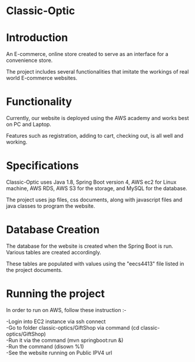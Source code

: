 # Classic-Optic

# Introduction
An E-commerce, online store created to serve as an interface for a convenience store.

The project includes several functionalities that imitate the workings of real world E-commerce websites.

# Functionality
Currently, our website is deployed using the AWS academy and works best on PC and Laptop.

Features such as registration, adding to cart, checking out, is all well and working.

# Specifications
Classic-Optic uses Java 1.8, Spring Boot version 4, AWS ec2 for Linux machine, AWS RDS, AWS S3 for the storage, and MySQL for the database.

The project uses jsp files, css documents, along with javascript files and java classes to program the website.

# Database Creation
The database for the website is created when the Spring Boot is run. Various tables are created accordingly.

These tables are populated with values using the "eecs4413" file listed in the project documents.

# Running the project
In order to run on AWS, follow these instruction :-

-Login into EC2 instance via ssh connect<br />
-Go to folder classic-optics/GiftShop via command (cd classic-optics/GiftShop)<br />
-Run it via the command (mvn springboot:run &)<br />
-Run the command (disown %1)<br />
-See the website running on Public IPV4 url<br />
